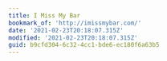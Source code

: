 ```yaml
---
title: I Miss My Bar
bookmark_of: 'http://imissmybar.com/'
date: '2021-02-23T20:18:07.315Z'
modified: '2021-02-23T20:18:07.315Z'
guid: b9cfd304-6c32-4cc1-bde6-ec180f6a63b5
---
```

 
